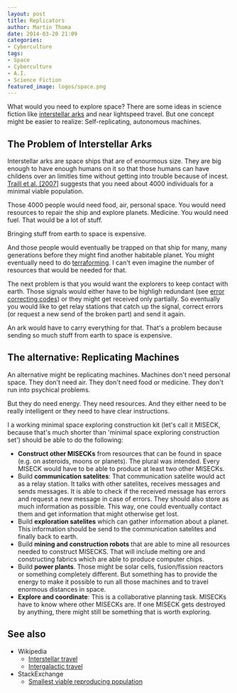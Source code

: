 ```yaml
---
layout: post
title: Replicators
author: Martin Thoma
date: 2014-03-20 21:09
categories:
- Cyberculture
tags:
- Space
- Cyberculture
- A.I.
- Science Fiction
featured_image: logos/space.png
---
```


What would you need to explore space? There are some ideas in science
fiction like [interstellar arks](https://en.wikipedia.org/wiki/Interstellar_ark)
and near lightspeed travel. But one concept might be easier to realize:
Self-replicating, autonomous machines.

## The Problem of Interstellar Arks

Interstellar arks are space ships that are of enourmous size. They are big
enough to have enough humans on it so that those humans can have childens over
an limitles time without getting into trouble because of incest. [Traill et al. [2007]](http://www.sciencedirect.com/science/article/pii/S0006320707002534) suggests that you
need about 4000 individuals for a minimal viable population.

Those 4000 people would need food, air, personal space. You would need resources
to repair the ship and explore planets. Medicine. You would need fuel.
That would be a lot of stuff.

Bringing stuff from earth to space is expensive.

And those people would eventually be trapped on
that ship for many, many generations before they might find another habitable
planet. You might eventually need to do [terraforming](https://en.wikipedia.org/wiki/Terraforming). I can't even imagine the number of resources that would be needed for that.

The next problem is that you would want the explorers to keep contact with
earth. Those signals would either have to be highligh redundant (see [error correcting codes](https://en.wikipedia.org/wiki/Error_correcting_codes)) or they might get
received only partially. So eventually you would like to get relay stations
that catch up the signal, correct errors (or request a new send of the broken part)
and send it again.

An ark would have to carry everything for that. That's a problem because sending
so much stuff from earth to space is expensive.

## The alternative: Replicating Machines

An alternative might be replicating machines. Machines don't need personal space.
They don't need air. They don't need food or medicine. They don't run into
psychical problems.

But they do need energy. They need resources. And they either need to be really
intelligent or they need to have clear instructions.

I a working minimal space exploring construction kit (let's call it MISECK, because
that's much shorter than 'minimal space exploring construction set') should be
able to do the following:

* **Construct other MISECKs** from resources that can be found in space (e.g. on asteroids, moons or planets). The plural was intended. Every MISECK would have to be able to
produce at least two other MISECKs.
* Build **communication satelites**: That communication satelite would act as a relay station. It talks with other satelites, receives messages and sends messages. It is able to check if the received message has errors and request a new message in case of errors. They should also store as much information as possible. This way, one could eventually contact them and get information
that might otherwise get lost.
* Build **exploration satelites** which can gather information about a planet. This information should be send to the communication satelites and finally back to earth.
* Build **mining and construction robots** that are able to mine all resources needed to construct MISECKS. That will include melting ore and constructing fabrics which are able to produce computer chips.
* Build **power plants**. Those might be solar cells, fusion/fission reactors or something completely different. But something has to provide the energy to make it possible to run all those machines and to travel enormous distances in space.
* **Explore and coordinate**: This is a collaborative planning task. MISECKs
  have to know where other MISECKs are. If one MISECK gets destroyed by
  anything, there might still be something that is worth exploring.


## See also

* Wikipedia
  * [Interstellar travel](https://en.wikipedia.org/wiki/Interstellar_travel)
  * [Intergalactic travel](https://en.wikipedia.org/wiki/Intergalactic_travel)
* StackExchange
  * [Smallest viable reproducing population](http://biology.stackexchange.com/q/305/8014)